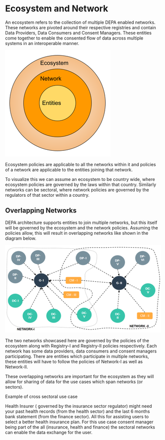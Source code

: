 # Ecosystem and Network

An ecosystem refers to the collection of multiple DEPA enabled networks. These networks are pivoted around their respective registries and contain Data Providers, Data Consumers and Consent Managers. These entities come together to enable the consented flow of data across multiple systems in an interoperable manner.

![ecosystem&network](../images/ecosystem&network.png "ecosystem&network")

Ecosystem policies are applicable to all the networks within it and policies of a network are applicable to the entities joining that network.

To visualize this we can assume an ecosystem to be country wide, where ecosystem policies are governed by the laws within that country. Similarly networks can be sectoral, where network policies are governed by the regulators of that sector within a country.

## Overlapping Networks

DEPA architecture supports entities to join multiple networks, but this itself will be governed by the ecosystem and the network policies. Assuming the policies allow, this will result in overlapping networks like shown in the diagram below.

![overlappingNetwork](../images/overlappingNetwork.png "overlappingNetwork")

The two networks showcased here are governed by the policies of the ecosystem along with Registry-I and Registry-II policies respectively. Each network has some data providers, data consumers and consent managers participating. There are entities which participate in multiple networks, these entities will have to follow the policies of Network-I as well as Network-II.

These overlapping networks are important for the ecosystem as they will allow for sharing of data for the use cases which span networks (or sectors).

Example of cross sectoral use case

Health Insurer ( governed by the insurance sector regulator) might need your past health records (from the health sector) and the last 6 months bank statement (from the finance sector). All this for assisting users to select a better health insurance plan. For this use case consent manager being part of the all (insurance, health and finance) the sectoral networks can enable the data exchange for the user.
